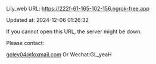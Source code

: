 Lily_web URL: https://222f-61-165-102-156.ngrok-free.app

Updated at: 2024-12-06 01:26:32

If you cannot open this URL, the server might be down.

Please contact: 

goley04@foxmail.com Or Wechat:GL_yeaH
